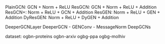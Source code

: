 PlainGCN: GCN + Norm + ReLU
ResGCN: GCN + Norm + ReLU + Addition
ResGCN+: Norm + ReLU + GCN + Addition
ResGEN: Norm + ReLU + GEN + Addition
DyResGEN: Norm + ReLU + DyGEN + Addition


DeeperGCNLayer
    DeeperGCN
        - GENConv
        - MessageNorm
    DeepGCNs

dataset:
    ogbn-proteins
    ogbn-arxiv
    ogbg-ppa
    ogbg-molhiv